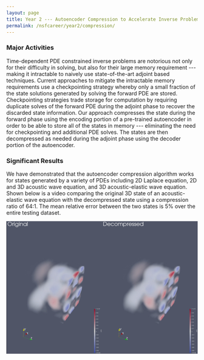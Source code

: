```yaml
---
layout: page
title: Year 2 --- Autoencoder Compression to Accelerate Inverse Problems
permalink: /nsfcareer/year2/compression/
---
```


### Major Activities 
Time-dependent PDE constrained inverse problems
are notorious not only for their difficulty in solving, but also for their large memory requirement
--- making it intractable to naively use state-of-the-art
adjoint based techniques. Current approaches to mitigate the intractable memory requirements
use a checkpointing strategy whereby only a small fraction of the state solutions generated
by solving the forward PDE are stored. Checkpointing strategies trade storage for computation
by requiring duplicate solves of the forward PDE during the adjoint phase to recover the
discarded state information. Our approach compresses the state during the forward phase
using the encoding portion of
a pre-trained autoencoder in order to be able to store all of the states in memory ---
eliminating the need for checkpointing and additional PDE solves. The states are then
decompressed as needed during the adjoint phase using the decoder portion of the autoencoder.


### Significant Results

We have demonstrated that the autoencoder compression algorithm works for states generated by a variety of PDEs including 2D Laplace equation, 2D and 3D acoustic wave equation, and 3D acoustic-elastic wave equation. Shown below is a video comparing the original 3D state of an acoustic-elastic wave equation with the decompressed state using a compression ratio of 64:1. The mean relative error between the two states is 5% over the entire testing dataset. 


[![acoustic-elastic wave equation video](/assets/figures/jon/mangll_animation_frame.png)](/assets/figures/jon/mangll_animation_trimmed.ogv "Mangll video")

